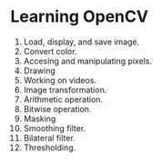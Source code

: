 # **Learning OpenCV**

1. Load, display, and save image.
2. Convert color.
3. Accesing and manipulating pixels.
4. Drawing
5. Working on videos.
6. Image transformation.
7. Arithmetic operation.
8. Bitwise operation.
9. Masking
10. Smoothing filter.
11. Bilateral filter.
12. Thresholding.
